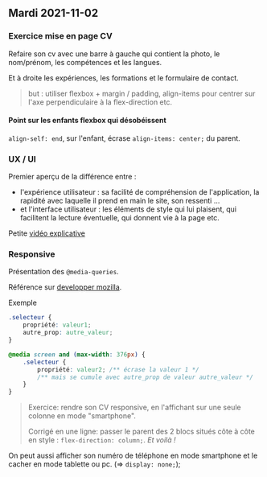 ## Mardi 2021-11-02

### Exercice mise en page CV

Refaire son cv avec une barre à gauche qui contient
la photo, le nom/prénom, les compétences et les langues.

Et à droite les expériences, les formations et le formulaire de contact.

> but : utiliser flexbox + margin / padding, align-items pour centrer sur l'axe perpendiculaire à la flex-direction etc.

#### Point sur les enfants flexbox qui désobéissent

`align-self: end`, sur l'enfant, écrase `align-items: center;` du parent.

### UX / UI

Premier aperçu de la différence entre :

* l'expérience utilisateur : sa facilité de compréhension de l'application, la rapidité avec laquelle il prend en main le site, son ressenti ...
* et l'interface utilisateur : les éléments de style qui lui plaisent, qui facilitent la lecture éventuelle, qui donnent vie à la page etc.

Petite [vidéo explicative](https://www.youtube.com/watch?v=Ovj4hFxko7c)

### Responsive

Présentation des `@media-queries`.

Référence sur [developper mozilla](https://developer.mozilla.org/fr/docs/Web/CSS/Media_Queries/Using_media_queries).

Exemple 

```css
.selecteur {
    propriété: valeur1;
    autre_prop: autre_valeur;
}

@media screen and (max-width: 376px) {
    .selecteur {
        propriété: valeur2; /** écrase la valeur 1 */
        /** mais se cumule avec autre_prop de valeur autre_valeur */
    }
}
```

> Exercice: rendre son CV responsive, en l'affichant sur une seule colonne en mode "smartphone".
>
> Corrigé en une ligne: passer le parent des 2 blocs situés côte à côte en style : `flex-direction: column;`. *Et voilà !*

On peut aussi afficher son numéro de téléphone en mode smartphone et le cacher en mode tablette ou pc. (=> `display: none;`);
